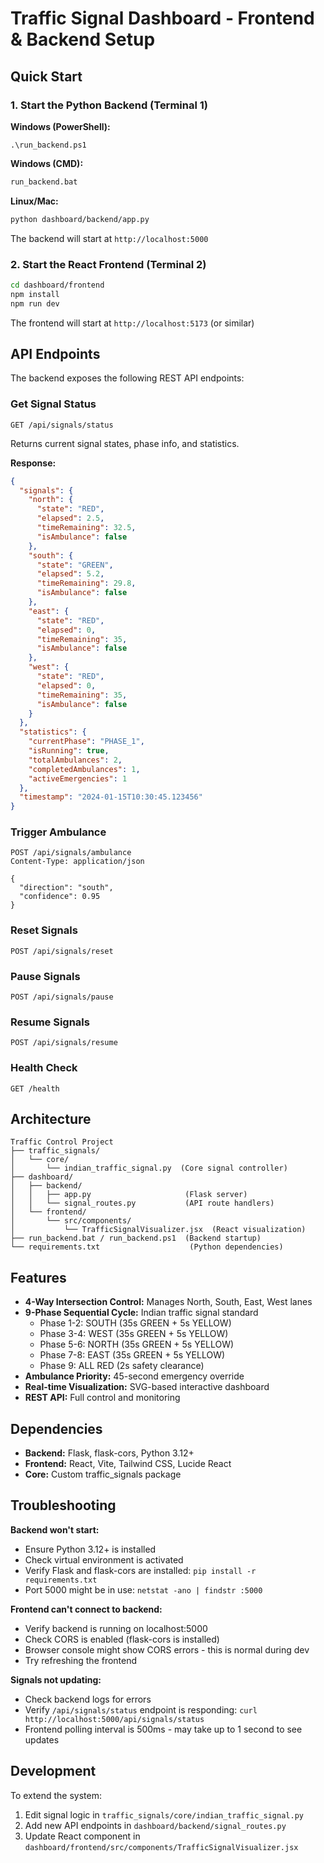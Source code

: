 # Traffic Signal Dashboard - Frontend & Backend Setup

## Quick Start

### 1. Start the Python Backend (Terminal 1)

**Windows (PowerShell):**

```pwsh
.\run_backend.ps1
```

**Windows (CMD):**

```cmd
run_backend.bat
```

**Linux/Mac:**

```bash
python dashboard/backend/app.py
```

The backend will start at `http://localhost:5000`

### 2. Start the React Frontend (Terminal 2)

```bash
cd dashboard/frontend
npm install
npm run dev
```

The frontend will start at `http://localhost:5173` (or similar)

## API Endpoints

The backend exposes the following REST API endpoints:

### Get Signal Status

```
GET /api/signals/status
```

Returns current signal states, phase info, and statistics.

**Response:**

```json
{
  "signals": {
    "north": {
      "state": "RED",
      "elapsed": 2.5,
      "timeRemaining": 32.5,
      "isAmbulance": false
    },
    "south": {
      "state": "GREEN",
      "elapsed": 5.2,
      "timeRemaining": 29.8,
      "isAmbulance": false
    },
    "east": {
      "state": "RED",
      "elapsed": 0,
      "timeRemaining": 35,
      "isAmbulance": false
    },
    "west": {
      "state": "RED",
      "elapsed": 0,
      "timeRemaining": 35,
      "isAmbulance": false
    }
  },
  "statistics": {
    "currentPhase": "PHASE_1",
    "isRunning": true,
    "totalAmbulances": 2,
    "completedAmbulances": 1,
    "activeEmergencies": 1
  },
  "timestamp": "2024-01-15T10:30:45.123456"
}
```

### Trigger Ambulance

```
POST /api/signals/ambulance
Content-Type: application/json

{
  "direction": "south",
  "confidence": 0.95
}
```

### Reset Signals

```
POST /api/signals/reset
```

### Pause Signals

```
POST /api/signals/pause
```

### Resume Signals

```
POST /api/signals/resume
```

### Health Check

```
GET /health
```

## Architecture

```
Traffic Control Project
├── traffic_signals/
│   └── core/
│       └── indian_traffic_signal.py  (Core signal controller)
├── dashboard/
│   ├── backend/
│   │   ├── app.py                     (Flask server)
│   │   └── signal_routes.py           (API route handlers)
│   └── frontend/
│       └── src/components/
│           └── TrafficSignalVisualizer.jsx  (React visualization)
├── run_backend.bat / run_backend.ps1  (Backend startup)
└── requirements.txt                    (Python dependencies)
```

## Features

- **4-Way Intersection Control:** Manages North, South, East, West lanes
- **9-Phase Sequential Cycle:** Indian traffic signal standard
  - Phase 1-2: SOUTH (35s GREEN + 5s YELLOW)
  - Phase 3-4: WEST (35s GREEN + 5s YELLOW)
  - Phase 5-6: NORTH (35s GREEN + 5s YELLOW)
  - Phase 7-8: EAST (35s GREEN + 5s YELLOW)
  - Phase 9: ALL RED (2s safety clearance)
- **Ambulance Priority:** 45-second emergency override
- **Real-time Visualization:** SVG-based interactive dashboard
- **REST API:** Full control and monitoring

## Dependencies

- **Backend:** Flask, flask-cors, Python 3.12+
- **Frontend:** React, Vite, Tailwind CSS, Lucide React
- **Core:** Custom traffic_signals package

## Troubleshooting

**Backend won't start:**

- Ensure Python 3.12+ is installed
- Check virtual environment is activated
- Verify Flask and flask-cors are installed: `pip install -r requirements.txt`
- Port 5000 might be in use: `netstat -ano | findstr :5000`

**Frontend can't connect to backend:**

- Verify backend is running on localhost:5000
- Check CORS is enabled (flask-cors is installed)
- Browser console might show CORS errors - this is normal during dev
- Try refreshing the frontend

**Signals not updating:**

- Check backend logs for errors
- Verify `/api/signals/status` endpoint is responding: `curl http://localhost:5000/api/signals/status`
- Frontend polling interval is 500ms - may take up to 1 second to see updates

## Development

To extend the system:

1. Edit signal logic in `traffic_signals/core/indian_traffic_signal.py`
2. Add new API endpoints in `dashboard/backend/signal_routes.py`
3. Update React component in `dashboard/frontend/src/components/TrafficSignalVisualizer.jsx`
